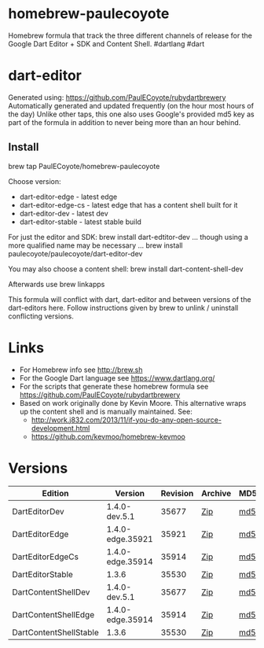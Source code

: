 homebrew-paulecoyote
====================

Homebrew formula that track the three different channels of release for the Google Dart Editor + SDK and Content Shell.  #dartlang #dart

dart-editor
===========

Generated using: https://github.com/PaulECoyote/rubydartbrewery
Automatically generated and updated frequently (on the hour most hours of the day)
Unlike other taps, this one also uses Google's provided md5 key as part of the formula in addition to never being more than an hour behind.

Install
-------
brew tap PaulECoyote/homebrew-paulecoyote

Choose version:
* dart-editor-edge - latest edge
* dart-editor-edge-cs - latest edge that has a content shell built for it
* dart-editor-dev - latest dev
* dart-editor-stable - latest stable build

For just the editor and SDK:
brew install dart-edtitor-dev
... though using a more qualified name may be necessary ...
brew install paulecoyote/paulecoyote/dart-editor-dev

You may also choose a content shell:
brew install dart-content-shell-dev

Afterwards use 
brew linkapps

This formula will conflict with dart, dart-editor and between versions of the dart-editors here.  Follow instructions given by brew to unlink / uninstall conflicting versions.

Links
=====
* For Homebrew info see http://brew.sh
* For the Google Dart language see https://www.dartlang.org/
* For the scripts that generate these homebrew formula see https://github.com/PaulECoyote/rubydartbrewery
* Based on work originally done by Kevin Moore. This alternative wraps up the content shell and is manually maintained.  See: 
    * http://work.j832.com/2013/11/if-you-do-any-open-source-development.html
    * https://github.com/kevmoo/homebrew-kevmoo

Versions
========
| Edition | Version | Revision | Archive | MD5 | Notes |
| ------- | ------- | -------- | ------- | --- | ----- |
| DartEditorDev | 1.4.0-dev.5.1 | 35677 | [Zip](http://storage.googleapis.com/dart-archive/channels/dev/release/35677/editor/darteditor-macos-x64.zip) | [md5](http://storage.googleapis.com/dart-archive/channels/dev/release/35677/editor/darteditor-macos-x64.zip.md5sum) | [Changes](http://storage.googleapis.com/dart-archive/channels/dev/release/latest/changelog.html) |
| DartEditorEdge | 1.4.0-edge.35921 | 35921 | [Zip](http://storage.googleapis.com/dart-archive/channels/be/raw/35921/editor/darteditor-macos-x64.zip) | [md5](http://storage.googleapis.com/dart-archive/channels/be/raw/35921/editor/darteditor-macos-x64.zip.md5sum) | - |
| DartEditorEdgeCs | 1.4.0-edge.35914 | 35914 | [Zip](http://storage.googleapis.com/dart-archive/channels/be/raw/35914/editor/darteditor-macos-x64.zip) | [md5](http://storage.googleapis.com/dart-archive/channels/be/raw/35914/editor/darteditor-macos-x64.zip.md5sum) | - |
| DartEditorStable | 1.3.6 | 35530 | [Zip](http://storage.googleapis.com/dart-archive/channels/stable/release/35530/editor/darteditor-macos-x64.zip) | [md5](http://storage.googleapis.com/dart-archive/channels/stable/release/35530/editor/darteditor-macos-x64.zip.md5sum) | [Changes](http://storage.googleapis.com/dart-archive/channels/stable/release/latest/changelog.html) |
| DartContentShellDev | 1.4.0-dev.5.1 | 35677 | [Zip](http://storage.googleapis.com/dart-archive/channels/dev/release/35677/dartium/content_shell-macos-ia32-release.zip) | [md5](http://storage.googleapis.com/dart-archive/channels/dev/release/35677/dartium/content_shell-macos-ia32-release.zip.md5sum) | - |
| DartContentShellEdge | 1.4.0-edge.35914 | 35914 | [Zip](http://storage.googleapis.com/dart-archive/channels/be/raw/35914/dartium/content_shell-macos-ia32-release.zip) | [md5](http://storage.googleapis.com/dart-archive/channels/be/raw/35914/dartium/content_shell-macos-ia32-release.zip.md5sum) | - |
| DartContentShellStable | 1.3.6 | 35530 | [Zip](http://storage.googleapis.com/dart-archive/channels/stable/release/35530/dartium/content_shell-macos-ia32-release.zip) | [md5](http://storage.googleapis.com/dart-archive/channels/stable/release/35530/dartium/content_shell-macos-ia32-release.zip.md5sum) | - |
